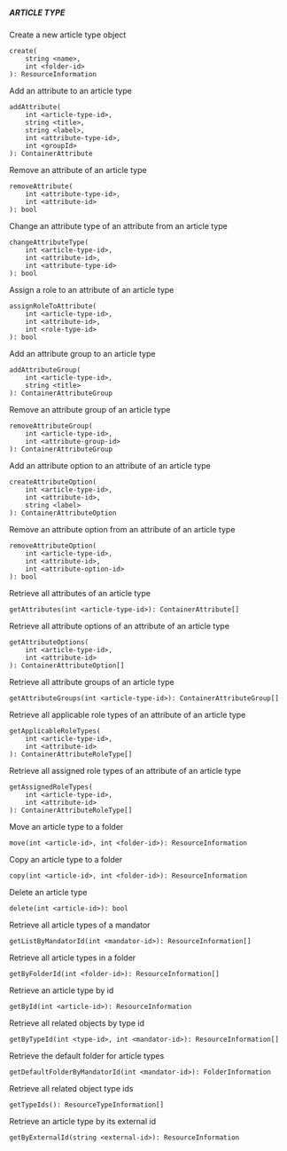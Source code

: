 ##### ARTICLE TYPE

Create a new article type object


```
create(
	string <name>,
	int <folder-id>
): ResourceInformation
```

Add an attribute to an article type


```
addAttribute(
    int <article-type-id>,
    string <title>,
    string <label>,
    int <attribute-type-id>,
    int <groupId>
): ContainerAttribute
```

Remove an attribute of an article type


```
removeAttribute(
    int <attribute-type-id>,
    int <attribute-id>
): bool
```

Change an attribute type of an attribute from an article type


```
changeAttributeType(
    int <article-type-id>,
    int <attribute-id>,
    int <attribute-type-id>
): bool
```

Assign a role to an attribute of an article type


```
assignRoleToAttribute(
    int <article-type-id>,
    int <attribute-id>,
    int <role-type-id>
): bool
```

Add an attribute group to an article type


```
addAttributeGroup(
    int <article-type-id>,
    string <title>
): ContainerAttributeGroup
```

Remove an attribute group of an article type


```
removeAttributeGroup(
    int <article-type-id>,
    int <attribute-group-id>
): ContainerAttributeGroup
```

Add an attribute option to an attribute of an article type


```
createAttributeOption(
    int <article-type-id>,
    int <attribute-id>,
    string <label>
): ContainerAttributeOption
```

Remove an attribute option from an attribute of an article type


```
removeAttributeOption(
    int <article-type-id>,
    int <attribute-id>,
    int <attribute-option-id>
): bool
```

Retrieve all attributes of an article type


```
getAttributes(int <article-type-id>): ContainerAttribute[]
```

Retrieve all attribute options of an attribute of an article type


```
getAttributeOptions(
    int <article-type-id>,
    int <attribute-id>
): ContainerAttributeOption[]
```

Retrieve all attribute groups of an article type


```
getAttributeGroups(int <article-type-id>): ContainerAttributeGroup[]
```

Retrieve all applicable role types of an attribute of an article type


```
getApplicableRoleTypes(
    int <article-type-id>,
    int <attribute-id>
): ContainerAttributeRoleType[]
```

Retrieve all assigned role types of an attribute of an article type


```
getAssignedRoleTypes(
    int <article-type-id>,
    int <attribute-id>
): ContainerAttributeRoleType[]
```

Move an article type to a folder


```
move(int <article-id>, int <folder-id>): ResourceInformation
```

Copy an article type to a folder


```
copy(int <article-id>, int <folder-id>): ResourceInformation
```

Delete an article type


```
delete(int <article-id>): bool
```

Retrieve all article types of a mandator


```
getListByMandatorId(int <mandator-id>): ResourceInformation[]
```

Retrieve all article types in a folder


```
getByFolderId(int <folder-id>): ResourceInformation[]
```

Retrieve an article type by id


```
getById(int <article-id>): ResourceInformation
```

Retrieve all related objects by type id


```
getByTypeId(int <type-id>, int <mandator-id>): ResourceInformation[]
```

Retrieve the default folder for article types


```
getDefaultFolderByMandatorId(int <mandator-id>): FolderInformation
```

Retrieve all related object type ids


```
getTypeIds(): ResourceTypeInformation[]
```

Retrieve an article type by its external id


```
getByExternalId(string <external-id>): ResourceInformation
```
